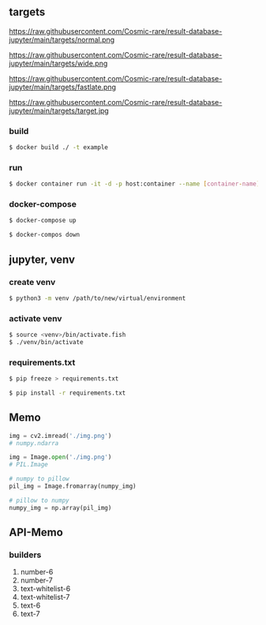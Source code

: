 ## targets

https://raw.githubusercontent.com/Cosmic-rare/result-database-jupyter/main/targets/normal.png

https://raw.githubusercontent.com/Cosmic-rare/result-database-jupyter/main/targets/wide.png

https://raw.githubusercontent.com/Cosmic-rare/result-database-jupyter/main/targets/fastlate.png

https://raw.githubusercontent.com/Cosmic-rare/result-database-jupyter/main/targets/target.jpg

### build

```bash
$ docker build ./ -t example
```

### run

```bash
$ docker container run -it -d -p host:container --name [container-name] [image-name]
```

### docker-compose

```bash
$ docker-compose up

$ docker-compos down
```

## jupyter, venv

### create venv

```bash
$ python3 -m venv /path/to/new/virtual/environment
```

### activate venv

```bash
$ source <venv>/bin/activate.fish
$ ./venv/bin/activate
```

### requirements.txt

```bash
$ pip freeze > requirements.txt

$ pip install -r requirements.txt
```

## Memo

```python
img = cv2.imread('./img.png')
# numpy.ndarra
```

```python
img = Image.open('./img.png')
# PIL.Image
```

```python
# numpy to pillow
pil_img = Image.fromarray(numpy_img)

# pillow to numpy
numpy_img = np.array(pil_img)
```

## API-Memo

### builders

1. number-6
2. number-7
3. text-whitelist-6
4. text-whitelist-7
5. text-6
6. text-7
